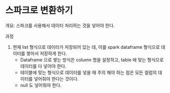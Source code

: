 # 스파크로 변환하기


개요: 스파크를 사용해서 데이터 처리하는 것을 넣어야 한다.

과정
1. 현재 list 형식으로 데이터가 저장되어 있는 데, 이를 spark dataframe 형식으로 데이터를 쌓아서 저장하게 한다. 
    - Dataframe 으로 쌓는 방식은 column 명을 설정하고, table 에 맞는 형식으로 데이터를 다 넣어야 한다.
    - 테이블에 맞는 형식으로 데이터를 넣을 때 주의 해야 하는 점은 모든 컬럼의 데이터를 넣어줘야 한다는 것이다. 
    - null 도 넣어줘야 한다.
    
